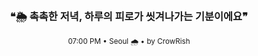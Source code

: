 <div align="center">

<br>

<h3>❝🌦️ 촉촉한 저녁, 하루의 피로가 씻겨나가는 기분이에요❞</h3>

<sub>07:00 PM • Seoul 🌧️ • by CrowRish</sub>

<br>

</div>